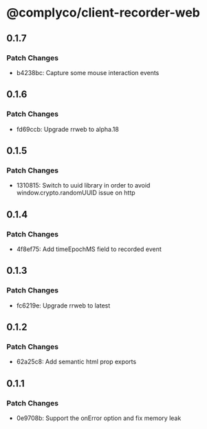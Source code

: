# @complyco/client-recorder-web

## 0.1.7

### Patch Changes

- b4238bc: Capture some mouse interaction events

## 0.1.6

### Patch Changes

- fd69ccb: Upgrade rrweb to alpha.18

## 0.1.5

### Patch Changes

- 1310815: Switch to uuid library in order to avoid window.crypto.randomUUID issue on http

## 0.1.4

### Patch Changes

- 4f8ef75: Add timeEpochMS field to recorded event

## 0.1.3

### Patch Changes

- fc6219e: Upgrade rrweb to latest

## 0.1.2

### Patch Changes

- 62a25c8: Add semantic html prop exports

## 0.1.1

### Patch Changes

- 0e9708b: Support the onError option and fix memory leak
